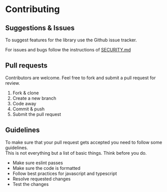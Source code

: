 # Contributing

## Suggestions & Issues

To suggest features for the library use the Github issue tracker.

For issues and bugs follow the instructions of [SECURITY.md](SECURITY.md)

## Pull requests

Contributors are welcome. Feel free to fork and submit a pull request for review.

1. Fork & clone
1. Create a new branch
1. Code away
1. Commit & push
1. Submit the pull request

## Guidelines

To make sure that your pull request gets accepted you need to follow some guidelines.  
This is not everything but a list of basic things. Think before you do.

-   Make sure eslint passes
-   Make sure the code is formatted
-   Follow best practices for javascript and typescript
-   Resolve requested changes
-   Test the changes
